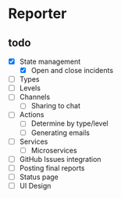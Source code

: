 # Reporter

## todo

- [x] State management
  - [x] Open and close incidents
- [ ] Types
- [ ] Levels
- [ ] Channels
  - [ ] Sharing to chat
- [ ] Actions
  - [ ] Determine by type/level
  - [ ] Generating emails
- [ ] Services
  - [ ] Microservices
- [ ] GitHub Issues integration
- [ ] Posting final reports
- [ ] Status page
- [ ] UI Design
